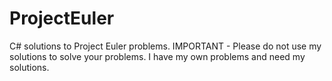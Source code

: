 # ProjectEuler

C# solutions to Project Euler problems. 
IMPORTANT - Please do not use my solutions to solve your problems. I have my own problems and need my solutions.
